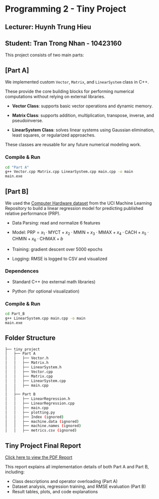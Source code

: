 # Programming 2 - Tiny Project
## Lecturer: Huynh Trung Hieu
## Student: Tran Trong Nhan - 10423160
This project consists of two main parts:
## [Part A]
We implemented custom `Vector`, `Matrix`, and `LinearSystem` class in C++.

These provide the core building blocks for performing numerical computations without relying on external libraries.

- **Vector Class**: supports basic vector operations and dynamic memory.

- **Matrix Class**: supports addition, multiplication, transpose, inverse, and pseudoinverse.

- **LinearSystem Class**: solves linear systems using Gaussian elimination, least squares, or regularized approaches.

These classes are reusable for any future numerical modeling work.

### Compile & Run
```bash
cd "Part A"
g++ Vector.cpp Matrix.cpp LinearSystem.cpp main.cpp -o main
main.exe
```

## [Part B]
We used the [Computer Hardware dataset](https://archive.ics.uci.edu/dataset/29/computer+hardware) from the UCI Machine Learning Repository to build a linear regression model for predicting published relative performance (PRP).

- Data Parsing: read and normalize 6 features

- Model: $\text{PRP} = x_1 \cdot \text{MYCT} + x_2 \cdot \text{MMIN} + x_3 \cdot \text{MMAX} + x_4 \cdot \text{CACH} + x_5 \cdot \text{CHMIN} + x_6 \cdot \text{CHMAX} + b$

- Training: gradient descent over 5000 epochs

- Logging: RMSE is logged to CSV and visualized

### Dependences
- Standard C++ (no external math libraries)

- Python (for optional visualization)

### Compile & Run
```bash
cd Part_B
g++ LinearSystem.cpp main.cpp -o main
main.exe
```
## Folder Structure
```bash
├── tiny project
│   ├── Part A
│   │   ├── Vector.h
│   │   ├── Matrix.h
│   │   ├── LinearSystem.h
│   │   ├── Vector.cpp
│   │   ├── Matrix.cpp
│   │   ├── LinearSystem.cpp
│   │   ├── main.cpp
│   │
│   ├── Part B
│   │   ├── LinearRegression.h
│   │   ├── LinearRegression.cpp
│   │   ├── main.cpp
│   │   ├── plotting.py
│   │   ├── Index (ignored)
│   │   ├── machine.data (ignored)
│   │   ├── machine.names (ignored)
│   │   ├── metrics.csv (ignored)
```

## Tiny Project Final Report
[Click here to view the PDF Report](_VGU__Programming_2___Tiny_Project_Report___Tran_Trong_Nhan___10423160.pdf)

This report explains all implementation details of both Part A and Part B, including:
- Class descriptions and operator overloading (Part A)
- Dataset analysis, regression training, and RMSE evaluation (Part B)
- Result tables, plots, and code explanations